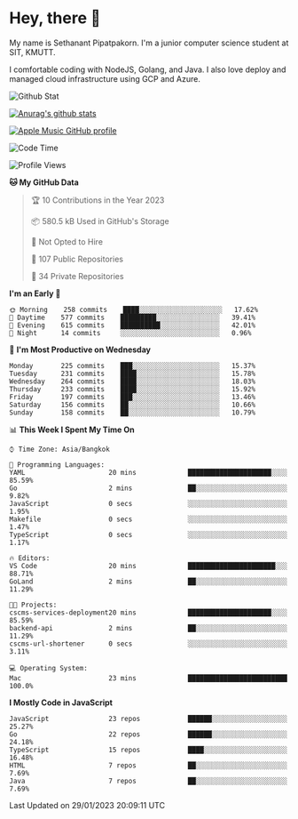 # Hey, there 🙌
My name is Sethanant Pipatpakorn. I'm a junior computer science student at SIT, KMUTT.

I comfortable coding with NodeJS, Golang, and Java. I also love deploy and managed cloud infrastructure using GCP and Azure.

![Github Stat](https://github-profile-summary-cards.vercel.app/api/cards/profile-details?username=thetkpark&theme=dracula)

[![Anurag's github stats](https://github-readme-stats.vercel.app/api?username=thetkpark&count_private=true&show_icons=true&theme=tokyonight)](https://github.com/anuraghazra/github-readme-stats)

[![Apple Music GitHub profile](https://apple-music-github-profile.rayriffy.com/theme/light.svg?uid=000347.6120fcbefcb74cd59d65c108cc315787.1333)](https://github.com/rayriffy/apple-music-github-profile)

<!--START_SECTION:waka-->
![Code Time](http://img.shields.io/badge/Code%20Time-961%20hrs%2025%20mins-blue)

![Profile Views](http://img.shields.io/badge/Profile%20Views-0-blue)

**🐱 My GitHub Data** 

> 🏆 10 Contributions in the Year 2023
 > 
> 📦 580.5 kB Used in GitHub's Storage 
 > 
> 🚫 Not Opted to Hire
 > 
> 📜 107 Public Repositories 
 > 
> 🔑 34 Private Repositories  
 > 
**I'm an Early 🐤** 

```text
🌞 Morning    258 commits    ████░░░░░░░░░░░░░░░░░░░░░   17.62% 
🌆 Daytime    577 commits    █████████░░░░░░░░░░░░░░░░   39.41% 
🌃 Evening    615 commits    ██████████░░░░░░░░░░░░░░░   42.01% 
🌙 Night      14 commits     ░░░░░░░░░░░░░░░░░░░░░░░░░   0.96%

```
📅 **I'm Most Productive on Wednesday** 

```text
Monday       225 commits    ███░░░░░░░░░░░░░░░░░░░░░░   15.37% 
Tuesday      231 commits    ████░░░░░░░░░░░░░░░░░░░░░   15.78% 
Wednesday    264 commits    ████░░░░░░░░░░░░░░░░░░░░░   18.03% 
Thursday     233 commits    ████░░░░░░░░░░░░░░░░░░░░░   15.92% 
Friday       197 commits    ███░░░░░░░░░░░░░░░░░░░░░░   13.46% 
Saturday     156 commits    ██░░░░░░░░░░░░░░░░░░░░░░░   10.66% 
Sunday       158 commits    ██░░░░░░░░░░░░░░░░░░░░░░░   10.79%

```


📊 **This Week I Spent My Time On** 

```text
⌚︎ Time Zone: Asia/Bangkok

💬 Programming Languages: 
YAML                     20 mins             █████████████████████░░░░   85.59% 
Go                       2 mins              ██░░░░░░░░░░░░░░░░░░░░░░░   9.82% 
JavaScript               0 secs              ░░░░░░░░░░░░░░░░░░░░░░░░░   1.95% 
Makefile                 0 secs              ░░░░░░░░░░░░░░░░░░░░░░░░░   1.47% 
TypeScript               0 secs              ░░░░░░░░░░░░░░░░░░░░░░░░░   1.17%

🔥 Editors: 
VS Code                  20 mins             ██████████████████████░░░   88.71% 
GoLand                   2 mins              ██░░░░░░░░░░░░░░░░░░░░░░░   11.29%

🐱‍💻 Projects: 
cscms-services-deployment20 mins             █████████████████████░░░░   85.59% 
backend-api              2 mins              ██░░░░░░░░░░░░░░░░░░░░░░░   11.29% 
cscms-url-shortener      0 secs              ░░░░░░░░░░░░░░░░░░░░░░░░░   3.11%

💻 Operating System: 
Mac                      23 mins             █████████████████████████   100.0%

```

**I Mostly Code in JavaScript** 

```text
JavaScript               23 repos            ██████░░░░░░░░░░░░░░░░░░░   25.27% 
Go                       22 repos            ██████░░░░░░░░░░░░░░░░░░░   24.18% 
TypeScript               15 repos            ████░░░░░░░░░░░░░░░░░░░░░   16.48% 
HTML                     7 repos             ██░░░░░░░░░░░░░░░░░░░░░░░   7.69% 
Java                     7 repos             ██░░░░░░░░░░░░░░░░░░░░░░░   7.69%

```



 Last Updated on 29/01/2023 20:09:11 UTC
<!--END_SECTION:waka-->
